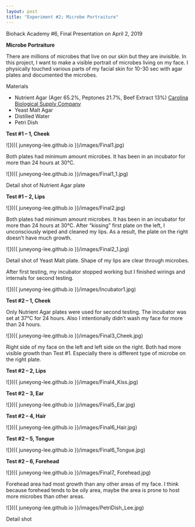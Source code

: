 ```yaml
---
layout: post
title: "Experiment #2; Microbe Portraiture"
---
```


Biohack Academy #6, Final Presentation on April 2, 2019

**Microbe Portraiture**

There are millions of microbes that live on our skin but they are invisible. In this project, I want to make a visible portrait of microbes living on my face. I physically touched various parts of my facial skin for 10-30 sec with agar plates and documented the microbes.

Materials
- Nutrient Agar (Ager 65.2%, Peptones 21.7%, Beef Extract 13%) [Carolina Biological Supply Company](https://www.carolina.com/dehydrated-media/nutrient-agar-dehydrated-medium-100-g/785300.pr?question=785300)
- Yeast Malt Agar
- Distilled Water
- Petri Dish

**Test #1 – 1, Cheek**

![]({{ juneyong-lee.github.io }}/images/Final1.jpg) <BR> 

Both plates had minimum amount microbes. It has been in an incubator for more than 24 hours at 30°C.

![]({{ juneyong-lee.github.io }}/images/Final1_1.jpg) <BR> 

Detail shot of Nutrient Agar plate

**Test #1 – 2, Lips**

![]({{ juneyong-lee.github.io }}/images/Final2.jpg) <BR> 

Both plates had minimum amount microbes. It has been in an incubator for more than 24 hours at 30°C. After “kissing” first plate on the left, I unconsciously wiped and cleaned my lips. As a result, the plate on the right doesn’t have much growth.

![]({{ juneyong-lee.github.io }}/images/Final2_1.jpg) <BR> 

Detail shot of Yeast Malt plate. Shape of my lips are clear through microbes.

After first testing, my incubator stopped working but I finished wirings and internals for second testing.

![]({{ juneyong-lee.github.io }}/images/Incubator1.jpg) <BR> 

**Test #2 – 1, Cheek**

Only Nutrient Agar plates were used for second testing. The incubator was set at 37°C for 24 hours. Also I intentionally didn’t wash my face for more than 24 hours.

![]({{ juneyong-lee.github.io }}/images/Final3_Cheek.jpg) <BR> 

Right side of my face on the left and left side on the right. Both had more visible growth than Test #1. Especially there is different type of microbe on the right plate.

**Test #2 – 2, Lips**

![]({{ juneyong-lee.github.io }}/images/Final4_Kiss.jpg) <BR> 

**Test #2 – 3, Ear**

![]({{ juneyong-lee.github.io }}/images/Final5_Ear.jpg) <BR> 

**Test #2 – 4, Hair**

![]({{ juneyong-lee.github.io }}/images/Final6_Hair.jpg) <BR> 

**Test #2 – 5, Tongue**

![]({{ juneyong-lee.github.io }}/images/Final6_Tongue.jpg) <BR> 

**Test #2 – 6, Forehead**

![]({{ juneyong-lee.github.io }}/images/Final7_ Forehead.jpg) <BR> 

Forehead area had most growth than any other areas of my face. I think because forehead tends to be oily area, maybe the area is prone to host more microbes than other areas.

![]({{ juneyong-lee.github.io }}/images/PetriDish_Lee.jpg) <BR> 

Detail shot

<BR>
